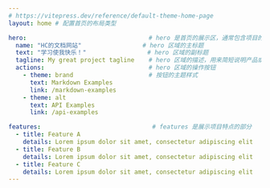```yaml
---
# https://vitepress.dev/reference/default-theme-home-page
layout: home # 配置首页的布局类型

hero:                                  # hero 是首页的展示区，通常包含项目的名称、简介、图片和操作按钮
  name: "HC的文档网站"                 # hero 区域的主标题
  text: "学习使我快乐！"                 # hero 区域的副标题
  tagline: My great project tagline    # hero 区域的描述，用来简短说明产品或项目的特点
  actions:                             # hero 区域的操作按钮
    - theme: brand                     # 按钮的主题样式
      text: Markdown Examples
      link: /markdown-examples
    - theme: alt
      text: API Examples
      link: /api-examples

features:                               # features 是展示项目特点的部分
  - title: Feature A
    details: Lorem ipsum dolor sit amet, consectetur adipiscing elit
  - title: Feature B
    details: Lorem ipsum dolor sit amet, consectetur adipiscing elit
  - title: Feature C
    details: Lorem ipsum dolor sit amet, consectetur adipiscing elit
---
```


